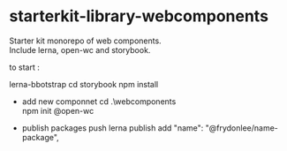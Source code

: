 # starterkit-library-webcomponents

Starter kit monorepo of web components.   
Include lerna, open-wc and storybook.

to start :

lerna-bbotstrap
cd storybook
    npm install

- add new componnet
cd .\webcomponents\
npm init @open-wc


- publish packages
push
lerna publish
add "name": "@frydonlee/name-package",